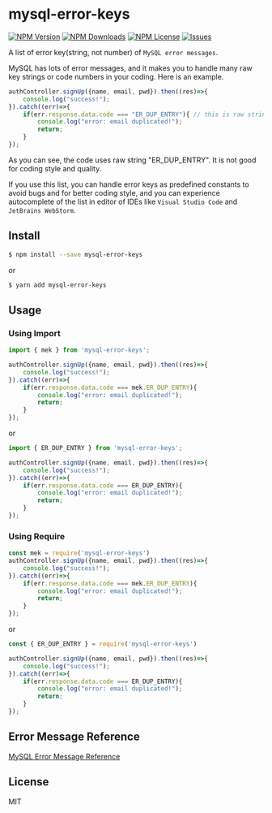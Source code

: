 # mysql-error-keys

[![NPM Version](https://img.shields.io/npm/v/mysql-error-keys.svg)](https://www.npmjs.com/package/mysql-error-keys)
[![NPM Downloads](https://img.shields.io/npm/dt/mysql-error-keys.svg?style=flat)](https://www.npmjs.com/package/mysql-error-keys)
[![NPM License](https://img.shields.io/npm/l/mysql-error-keys.svg?style=flat)](https://github.com/prettyblueberry/mysql-error-keys/blob/main/LICENSE)
[![Issues](https://img.shields.io/github/issues-raw/prettyblueberry/mysql-error-keys.svg?maxAge=25000)](https://github.com/prettyblueberry/mysql-error-keys/issues)

[//]: # ([![npm]&#40;https://img.shields.io/github/stars/prettyblueberry/mysql-error-keys.svg&#41;]&#40;https://github.com/prettyblueberry/mysql-error-keys&#41;)
[//]: # ([![fork]&#40;https://img.shields.io/github/forks/prettyblueberry/mysql-error-keys.svg&#41;]&#40;https://github.com/prettyblueberry/mysql-error-keys/fork&#41;)

A list of error key(string, not number) of `MySQL error messages`.

MySQL has lots of error messages, and it makes you to handle many raw key strings or code numbers in your coding.
Here is an example.
```javascript
authController.signUp({name, email, pwd}).then((res)=>{
    console.log("success!");
}).catch((err)=>{
    if(err.response.data.code === "ER_DUP_ENTRY"){ // this is raw string :(
        console.log("error: email duplicated!");
        return;
    }
});
```
As you can see, the code uses raw string "ER_DUP_ENTRY". It is not good for coding style and quality.

If you use this list, you can handle error keys as predefined constants to avoid bugs and for better coding style, and you can experience autocomplete of the list in editor of IDEs like `Visual Studio Code` and `JetBrains WebStorm`.

## Install

```bash
$ npm install --save mysql-error-keys
```
or
```bash
$ yarn add mysql-error-keys
```

## Usage

### Using Import
```javascript
import { mek } from 'mysql-error-keys';

authController.signUp({name, email, pwd}).then((res)=>{
    console.log("success!");
}).catch((err)=>{
    if(err.response.data.code === mek.ER_DUP_ENTRY){
        console.log("error: email duplicated!");
        return;
    }
});
```
or
```javascript
import { ER_DUP_ENTRY } from 'mysql-error-keys';

authController.signUp({name, email, pwd}).then((res)=>{
    console.log("success!");
}).catch((err)=>{
    if(err.response.data.code === ER_DUP_ENTRY){
        console.log("error: email duplicated!");
        return;
    }
});
```

### Using Require
```javascript
const mek = require('mysql-error-keys')
authController.signUp({name, email, pwd}).then((res)=>{
    console.log("success!");
}).catch((err)=>{
    if(err.response.data.code === mek.ER_DUP_ENTRY){
        console.log("error: email duplicated!");
        return;
    }
});
```
or

```javascript
const { ER_DUP_ENTRY } = require('mysql-error-keys')

authController.signUp({name, email, pwd}).then((res)=>{
    console.log("success!");
}).catch((err)=>{
    if(err.response.data.code === ER_DUP_ENTRY){
        console.log("error: email duplicated!");
        return;
    }
});
```

## Error Message Reference
[MySQL Error Message Reference](https://dev.mysql.com/doc/mysql-errors/8.0/en/server-error-reference.html)

## License

MIT